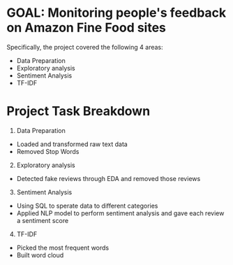 # GOAL: Monitoring people's feedback on Amazon Fine Food sites

 Specifically, the project covered the following 4 areas:

  - Data Preparation
  - Exploratory analysis
  - Sentiment Analysis
  - TF-IDF

# Project Task Breakdown

  1. Data Preparation
  - Loaded and transformed raw text data
  - Removed Stop Words
  2. Exploratory analysis
  - Detected fake reviews through EDA and removed those reviews
  3. Sentiment Analysis
  - Using SQL to sperate data to different categories 
  - Applied NLP model to perform sentiment analysis and gave each review a sentiment score
  4. TF-IDF
  - Picked the most frequent words
  - Built word cloud
